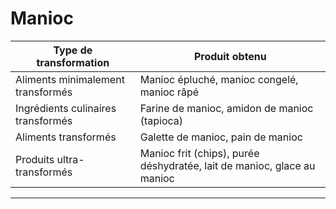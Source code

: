 # Manioc

| **Type de transformation**         | **Produit obtenu**                                                      |
| ---------------------------------- | ----------------------------------------------------------------------- |
| Aliments minimalement transformés  | Manioc épluché, manioc congelé, manioc râpé                             |
| Ingrédients culinaires transformés | Farine de manioc, amidon de manioc (tapioca)                            |
| Aliments transformés               | Galette de manioc, pain de manioc                                       |
| Produits ultra-transformés         | Manioc frit (chips), purée déshydratée, lait de manioc, glace au manioc |

---
